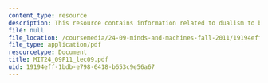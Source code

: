```yaml
---
content_type: resource
description: This resource contains information related to dualism to behaviorism.
file: null
file_location: /coursemedia/24-09-minds-and-machines-fall-2011/19194eff1bdbe7986418b653c9e56a67_MIT24_09F11_lec09.pdf
file_type: application/pdf
resourcetype: Document
title: MIT24_09F11_lec09.pdf
uid: 19194eff-1bdb-e798-6418-b653c9e56a67
---
```

